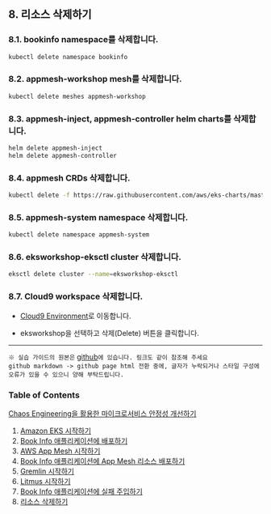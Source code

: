 ## 8. 리소스 삭제하기

### 8.1. bookinfo namespace를 삭제합니다.

  ```bash
  kubectl delete namespace bookinfo
  ```

### 8.2. appmesh-workshop mesh를 삭제합니다.

  ```bash
  kubectl delete meshes appmesh-workshop
  ```

### 8.3. appmesh-inject, appmesh-controller helm charts를 삭제합니다.

  ```bash 
  helm delete appmesh-inject 
  helm delete appmesh-controller 
  ```

### 8.4. appmesh CRDs 삭제합니다.

  ```bash
  kubectl delete -f https://raw.githubusercontent.com/aws/eks-charts/master/stable/appmesh-controller/crds/crds.yaml
  ```

### 8.5. appmesh-system namespace 삭제합니다.

  ```bash
  kubectl delete namespace appmesh-system
  ```

### 8.6. eksworkshop-eksctl cluster 삭제합니다.

  ```bash
  eksctl delete cluster --name=eksworkshop-eksctl
  ```

### 8.7. Cloud9 workspace 삭제합니다.

  * [Cloud9 Environment](https://console.aws.amazon.com/cloud9/home)로 이동합니다.
  
  * eksworkshop을 선택하고 삭제(Delete) 버튼을 클릭합니다.


---
`※ 실습 가이드의 원본은` [github](https://github.com/openzon/aws/tree/master/summit-2020)`에 있습니다. 링크도 같이 참조해 주세요`   
  `github markdown -> github page html 전환 중에, 글자가 누락되거나 스타일 구성에 오류가 있을 수 있으니 양해 부탁드립니다.`
  
### Table of Contents
[Chaos Engineering을 활용한 마이크로서비스 안정성 개선하기](README.md)
1. [Amazon EKS 시작하기](100_amazon_eks.md)
2. [Book Info 애플리케이션에 배포하기](200_bookinfo_app.md)
3. [AWS App Mesh 시작하기](300_aws_app_mesh.md)
4. [Book Info 애플리케이션에 App Mesh 리소스 배포하기](400_app_mesh_deploy.md)
5. [Gremlin 시작하기](500_gremlin.md)
6. [Litmus 시작하기](600_litmus.md)
7. [Book Info 애플리케이션에 실패 주입하기](700_failure_injection.md)
8. [리소스 삭제하기](800_cleanup.md)
